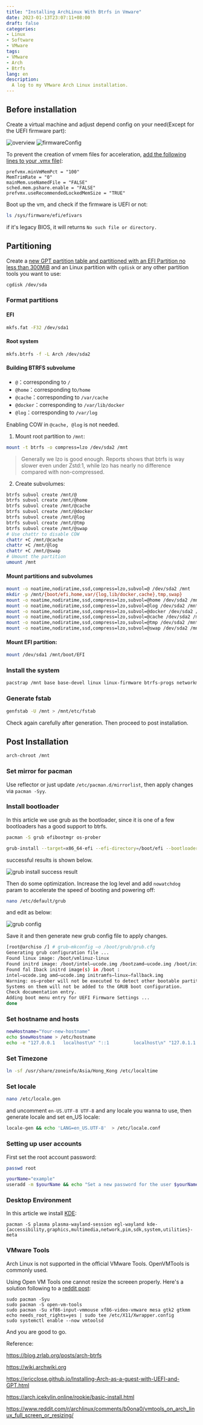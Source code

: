 ```yaml
---
title: "Installing ArchLinux With Btrfs in Vmware"
date: 2023-01-13T23:07:11+08:00
draft: false
categories:
- Linux
- Software
- VMware
tags:
- VMware
- Arch
- Btrfs
lang: en
description:
  A log to my VMware Arch Linux installation.
---
```


## Before installation

Create a virtual machine and adjust depend config on your need(Except for the UEFI firmware part):

<img src="./installing-ArchLinux-with-btrfs-in-vmware.assets/overview.png" alt="overview"  />

<img src="./installing-ArchLinux-with-btrfs-in-vmware.assets/firmwareConfig.png" alt="firmwareConfig"  />



To prevent the creation of vmem files for acceleration, [add the following lines to your .vmx file][1](:

```
prefvmx.minVmMemPct = "100"
MemTrimRate = "0"
mainMem.useNamedFile = "FALSE"
sched.mem.pshare.enable = "FALSE"
prefvmx.useRecommendedLockedMemSize = "TRUE"
```



Boot up the vm, and check if the firmware is UEFI or not:

```bash
ls /sys/firmware/efi/efivars
```

if it's legacy BIOS, it will returns `No such file or directory.`



## Partitioning

Create a [new GPT partition table and partitioned with an EFI Partition no less than 300MiB][2] and an Linux partition with `cgdisk` or any other partition tools you want to use:

```bash
cgdisk /dev/sda
```



### Format partitions

#### EFI

```bash
mkfs.fat -F32 /dev/sda1
```

#### Root system

```bash
mkfs.btrfs -f -L Arch /dev/sda2
```



#### Building BTRFS subvolume

- `@`：corresponding to  `/`
- `@home`：corresponding to`/home`
- `@cache`：corresponding to   `/var/cache`
- `@docker`：corresponding to `/var/lib/docker`
- `@log`：corresponding to  `/var/log`

Enabling COW in `@cache, @log` is not needed.

1. Mount root partition to `/mnt`:

```bash
mount -t btrfs -o compress=lzo /dev/sda2 /mnt
```

> Generally we lzo is good enough. Reports shows that btrfs is way slower even under Zstd:1, while lzo has nearly no difference compared with non-compressed.

2. Create subvolumes:

```bash
btrfs subvol create /mnt/@
btrfs subvol create /mnt/@home
btrfs subvol create /mnt/@cache
btrfs subvol create /mnt/@docker
btrfs subvol create /mnt/@log
btrfs subvol create /mnt/@tmp
btrfs subvol create /mnt/@swap
# Use chattr to disable COW 
chattr +C /mnt/@cache
chattr +C /mnt/@log
chattr +C /mnt/@swap
# Umount the partition
umount /mnt
```



#### Mount partitions and subvolumes

```bash
mount -o noatime,nodiratime,ssd,compress=lzo,subvol=@ /dev/sda2 /mnt
mkdir -p /mnt/{boot/efi,home,var/{log,lib/docker,cache},tmp,swap}
mount -o noatime,nodiratime,ssd,compress=lzo,subvol=@home /dev/sda2 /mnt/home
mount -o noatime,nodiratime,ssd,compress=lzo,subvol=@log /dev/sda2 /mnt/var/log
mount -o noatime,nodiratime,ssd,compress=lzo,subvol=@docker /dev/sda2 /mnt/var/lib/docker
mount -o noatime,nodiratime,ssd,compress=lzo,subvol=@cache /dev/sda2 /mnt/var/cache
mount -o noatime,nodiratime,ssd,compress=lzo,subvol=@tmp /dev/sda2 /mnt/tmp
mount -o noatime,nodiratime,ssd,compress=lzo,subvol=@swap /dev/sda2 /mnt/swap
```



#### Mount EFI partition:

```bash
mount /dev/sda1 /mnt/boot/EFI
```



### Install the system

```bash
pacstrap /mnt base base-devel linux linux-firmware btrfs-progs networkmanager dhcpcd iwd vim sudo zsh zsh-completions {intel,amd}-ucode net-tools linux-headers curl git wget 
```



### Generate fstab

```bash
genfstab -U /mnt > /mnt/etc/fstab
```

Check again carefully after generation. Then proceed to post installation.



## Post Installation

```bash
arch-chroot /mnt	
```



### Set mirror for pacman

Use reflector or just update `/etc/pacman.d/mirrorlist`, then apply changes via `pacman -Syy`.



### Install bootloader

 In this article we use grub as the bootloader, since it is one of a few bootloaders has a good support to btrfs.

```bash
pacman -S grub efibootmgr os-prober
```



```bash
grub-install --target=x86_64-efi --efi-directory=/boot/efi --bootloader-id=Arch
```

successful results is shown below.

![grub install success result](./installing-ArchLinux-with-btrfs-in-vmware.assets/grubInstallSuccessfulResult.png)



Then do some optimization.  Increase the log level and add `nowatchdog` param to accelerate the speed of booting and powering off:

```bash
nano /etc/default/grub
```

 and edit as below:

![grub config](./installing-ArchLinux-with-btrfs-in-vmware.assets/grub-config.png)

Save it and then generate new grub config file to apply changes.

```bash
[root@archiso /] # grub—mkconfig —o /boot/grub/grub.cfg
Generating grub configuration file ...
Found linux image: /boot/vmlinuz-linux
Found initrd image: /boot/intel—ucode.img /bootzamd—ucode.img /boot/initramfs—linux.img
Found fal Iback initrd image(s) in /boot :
intel—ucode.img amd—ucode.img initramfs—linux—fallback.img
Warning: os—prober will not be executed to detect other bootable partitions.
Systems on them will not be added to the GRUB boot configuration.
Check documentation entry.
Adding boot menu entry for UEFI Firmware Settings ...
done
```



### Set hostname and hosts

```bash
newHostname="Your-new-hostname"
echo $newHostname > /etc/hostname
echo -e "127.0.0.1   localhost\n" "::1         localhost\n" "127.0.1.1   $newHostname.localdomain $newHostname" >> /etc/hosts
```



### Set Timezone

```bash
ln -sf /usr/share/zoneinfo/Asia/Hong_Kong /etc/localtime
```

### 

### Set locale

```bash
nano /etc/locale.gen
```

and uncomment `en-US.UTF-8 UTF-8` and any locale you wanna to use, then generate locale and set en_US locale:

```bash
locale-gen && echo 'LANG=en_US.UTF-8'  > /etc/locale.conf
```



### Setting up user accounts

First set the root account password:

```bash
passwd root	
```



```bash
yourName="example"
useradd -m $yourName && echo "Set a new password for the user $yourName" && passwd $yourName
```



### Desktop Environment

In this article we install [KDE](https://wiki.archlinux.org/title/KDE):

```
pacman -S plasma plasma-wayland-session egl-wayland kde-{accessibility,graphics,multimedia,network,pim,sdk,system,utilities}-meta
```



### VMware Tools

Arch Linux is not supported in the official VMware Tools. OpenVMTools is commonly used. 

Using Open VM Tools one cannot resize the screeen properly. Here's a solution following to a [reddit post][3]:

```shell
sudo pacman -Syu
sudo pacman -S open-vm-tools
sudo pacman -Su xf86-input-vmmouse xf86-video-vmware mesa gtk2 gtkmm
echo needs_root_rights=yes | sudo tee /etc/X11/Xwrapper.config
sudo systemctl enable --now vmtoolsd
```

And you are good to go.



Reference:

[1]: https://gist.github.com/extremecoders-re/cf8d829c108d58bfbb2e3c1f4121d7e1 "Disabling vmem files creation."

[2]: https://wiki.archlinux.org/title/Installation_guide#Example_layouts	"Partition layout "
[3]: https://www.reddit.com/r/archlinux/comments/b0ona0/vmtools_on_arch_linux_full_screen_or_resizing/	"vmware tools how-to"

https://blog.zrlab.org/posts/arch-btrfs

https://wiki.archwiki.org

https://ericclose.github.io/Installing-Arch-as-a-guest-with-UEFI-and-GPT.html

https://arch.icekylin.online/rookie/basic-install.html

https://www.reddit.com/r/archlinux/comments/b0ona0/vmtools_on_arch_linux_full_screen_or_resizing/
